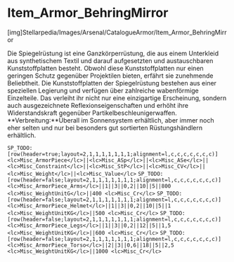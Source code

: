 # Item_Armor_BehringMirror

[img]Stellarpedia/Images/Arsenal/CatalogueArmor/Item_Armor_BehringMirror

Die Spiegelrüstung ist eine Ganzkörperrüstung, die aus einem Unterkleid aus synthetischem Textil und darauf aufgesetzten und austauschbaren Kunststoffplatten besteht. Obwohl diese Kunststoffplatten nur einen geringen Schutz gegenüber Projektilen bieten, erfährt sie zunehmende Beliebtheit. Die Kunststoffplatten der Spiegelrüstung bestehen aus einer speziellen Legierung und verfügen über zahlreiche wabenförmige Einzelteile. Das verleiht ihr nicht nur eine einzigartige Erscheinung, sondern auch ausgezeichnete Reflexionseigenschaften und erhöht ihre Widerstandskraft gegenüber Partikelbeschleunigerwaffen.
**Verbreitung:**Überall im Sonnensystem erhältlich, aber immer noch eher selten und nur bei besonders gut sortierten Rüstungshändlern erhältlich.

`SP_TODO: [row(header=true;layout=2,1,1,1,1,1,1,1;alignment=l,c,c,c,c,c,c,c)]<lc>Misc_ArmorPiece</lc>||<lc>Misc_ASp</lc>||<lc>Misc_ASe</lc>||<lc>Misc_Constraint</lc>||<lc>Misc_StP</lc>||<lc>Misc_CV</lc>||<lc>Misc_Weight</lc>||<lc>Misc_Value</lc>`
`SP_TODO: [row(header=false;layout=2,1,1,1,1,1,1,1;alignment=l,c,c,c,c,c,c,c)]<lc>Misc_ArmorPiece_Arms</lc>||1||3||0,2||10||5||800 <lc>Misc_WeightUnitG</lc>||400 <lc>Misc_Cr</lc>`
`SP_TODO: [row(header=false;layout=2,1,1,1,1,1,1,1;alignment=l,c,c,c,c,c,c,c)]<lc>Misc_ArmorPiece_Helmet</lc>||1||3||0,2||10||5||1 <lc>Misc_WeightUnitKG</lc>||500 <lc>Misc_Cr</lc>`
`SP_TODO: [row(header=false;layout=2,1,1,1,1,1,1,1;alignment=l,c,c,c,c,c,c,c)]<lc>Misc_ArmorPiece_Legs</lc>||1||3||0,2||12||5||1,5 <lc>Misc_WeightUnitKG</lc>||600 <lc>Misc_Cr</lc>`
`SP_TODO: [row(header=false;layout=2,1,1,1,1,1,1,1;alignment=l,c,c,c,c,c,c,c)]<lc>Misc_ArmorPiece_Torso</lc>||2||3||0,6||18||5||2,5 <lc>Misc_WeightUnitKG</lc>||1000 <lc>Misc_Cr</lc>`